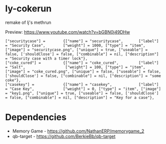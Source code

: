 # ly-cokerun
remake of lj's methrun



Preview: https://www.youtube.com/watch?v=bGBN0j49DHw


	["securitycase"] =        {["name"] = "securitycase",       ["label"] = "Security Case",        ["weight"] = 1000, ["type"] = "item", ["image"] = "securitycase.png", ["unique"] = true, ["useable"] = false, ['shouldClose'] = false, ["combinable"] = nil, ["description"] = "Security case with a timer lock"},
    ["coke_cured"] =          {["name"] = "coke_cured",         ["label"] = "Salt",                  ["weight"] = 100, ["type"] = "item", ["image"] = "coke_cured.png", ["unique"] = false, ["useable"] = false, ['shouldClose'] = false, ["combinable"] = nil, ["description"] = "some coke"},
    ["casekey"] =             {["name"] = "casekey",            ["label"] = "Case Key",             ["weight"] = 0, ["type"] = "item", ["image"] = "key1.png", ["unique"] = true, ["useable"] = false, ['shouldClose'] = false, ["combinable"] = nil, ["description"] = "Key for a case"},












# Dependencies
* Memory Game - https://github.com/NathanERP/memorygame_2
* qb-target - https://github.com/BerkieBb/qb-target
